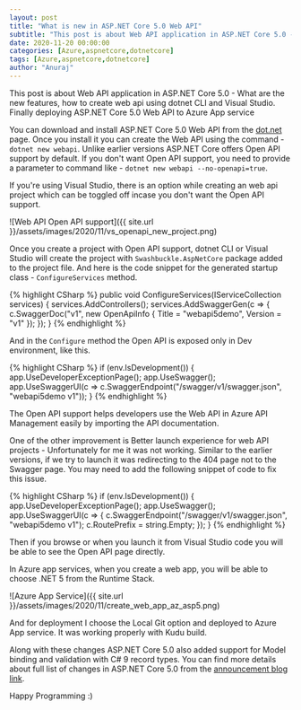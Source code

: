 ```yaml
---
layout: post
title: "What is new in ASP.NET Core 5.0 Web API"
subtitle: "This post is about Web API application in ASP.NET Core 5.0 - What are the new features, how to create web api using dotnet CLI and Visual Studio. Finally deploying ASP.NET Core 5.0 Web API to Azure App service"
date: 2020-11-20 00:00:00
categories: [Azure,aspnetcore,dotnetcore]
tags: [Azure,aspnetcore,dotnetcore]
author: "Anuraj"
---
```

This post is about Web API application in ASP.NET Core 5.0 - What are the new features, how to create web api using dotnet CLI and Visual Studio. Finally deploying ASP.NET Core 5.0 Web API to Azure App service

You can download and install ASP.NET Core 5.0 Web API from the [dot.net](https://bit.ly/2IUNySk) page. Once you install it you can create the Web API using the command - `dotnet new webapi`. Unlike earlier versions ASP.NET Core offers Open API support by default. If you don't want Open API support, you need to provide a parameter to command like - `dotnet new webapi --no-openapi=true`.

If you're using Visual Studio, there is an option while creating an web api project which can be toggled off incase you don't want the Open API support.

![Web API Open API support]({{ site.url }}/assets/images/2020/11/vs_openapi_new_project.png)

Once you create a project with Open API support, dotnet CLI or Visual Studio will create the project with `Swashbuckle.AspNetCore` package added to the project file. And here is the code snippet for the generated startup class - `ConfigureServices` method.

{% highlight CSharp %}
public void ConfigureServices(IServiceCollection services)
{
    services.AddControllers();
    services.AddSwaggerGen(c =>
    {
        c.SwaggerDoc("v1", new OpenApiInfo { Title = "webapi5demo", Version = "v1" });
    });
}
{% endhighlight %}

And in the `Configure` method the Open API is exposed only in Dev environment, like this.

{% highlight CSharp %}
if (env.IsDevelopment())
{
    app.UseDeveloperExceptionPage();
    app.UseSwagger();
    app.UseSwaggerUI(c => c.SwaggerEndpoint("/swagger/v1/swagger.json", "webapi5demo v1"));
}
{% endhighlight %}

The Open API support helps developers use the Web API in Azure API Management easily by importing the API documentation.

One of the other improvement is Better launch experience for web API projects - Unfortunately for me it was not working. Similar to the earlier versions, if we try to launch it was redirecting to the 404 page not to the Swagger page. You may need to add the following snippet of code to fix this issue.

{% highlight CSharp %}
if (env.IsDevelopment())
{
    app.UseDeveloperExceptionPage();
    app.UseSwagger();
    app.UseSwaggerUI(c =>
    {
        c.SwaggerEndpoint("/swagger/v1/swagger.json", "webapi5demo v1");
        c.RoutePrefix = string.Empty;
    });
}
{% endhighlight %}

Then if you browse or when you launch it from Visual Studio code you will be able to see the Open API page directly.

In Azure app services, when you create a web app, you will be able to choose .NET 5 from the Runtime Stack.

![Azure App Service]({{ site.url }}/assets/images/2020/11/create_web_app_az_asp5.png)

And for deployment I choose the Local Git option and deployed to Azure App service. It was working properly with Kudu build.

Along with these changes ASP.NET Core 5.0 also added support for Model binding and validation with C# 9 record types. You can find more details about full list of changes in ASP.NET Core 5.0 from the [announcement blog link](https://bit.ly/announcing-asp-net-core5).

Happy Programming :)